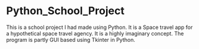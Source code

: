 # Python_School_Project

This is a school project I had made using Python. 
It is a Space travel app for a hypothetical space travel agency. It is a highly imaginary concept. 
The program is partly GUI based using Tkinter in Python.
